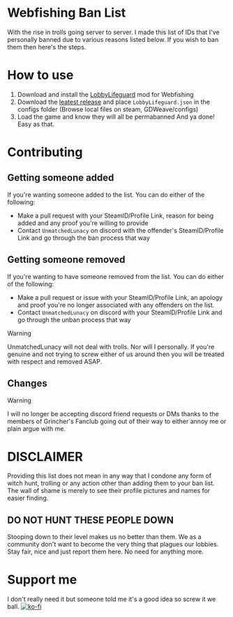 # Webfishing Ban List
With the rise in trolls going server to server. I made this list of IDs that I've personally banned due to various reasons listed below. If you wish to ban them then here's the steps.
# How to use
1. Download and install the [LobbyLifeguard](https://github.com/Vildravn/LobbyLifeguard/) mod for Webfishing
2. Download the [leatest release](https://github.com/puppygirlzone/webfishing-bans/releases/latest) and place `LobbyLifeguard.json` in the configs folder (Browse local files on steam, GDWeave/configs)
3. Load the game and know they will all be permabanned
And ya done! Easy as that.
# Contributing
## Getting someone added
If you're wanting someone added to the list. You can do either of the following:
- Make a pull request with your SteamID/Profile Link, reason for being added and any proof you're willing to provide
- Contact `UnmatchedLunacy` on discord with the offender's SteamID/Profile Link and go through the ban process that way
## Getting someone removed
If you're wanting to have someone removed from the list. You can do either of the following:
- Make a pull request or issue with your SteamID/Profile Link, an apology and proof you're no longer associated with any offenders on the list. 
- Contact `UnmatchedLunacy` on discord with your SteamID/Profile Link and go through the unban process that way
> [!WARNING]
> UnmatchedLunacy will not deal with trolls. Nor will I personally. If you're genuine and not trying to screw either of us around then you will be treated with respect and removed ASAP.
<!--## Getting someone added-->
<!--If you have someone you think should be added to this list. You can:-->
<!--- Make a pull request with the changes and any evidence you can provide-->
<!--or-->
<!--- Create an issue with the offender's SteamID and reason you'd like them added.-->
<!--## Getting someone removed-->
<!--If you think someone was added to this list mistakenly or caught in a blanket ban. You can:-->
<!--- Make a pull request with the changes and any evidence you can provide-->
<!--or-->
<!--- Create an issue with the person's SteamID and any evidence they should be removed.-->
## Changes
> [!WARNING]
> I will no longer be accepting discord friend requests or DMs thanks to the members of Grincher's Fanclub going out of their way to either annoy me or plain argue with me.
# DISCLAIMER
Providing this list does not mean in any way that I condone any form of witch hunt, trolling or any action other than adding them to your ban list. The wall of shame is merely to see their profile pictures and names for easier finding.
## DO NOT HUNT THESE PEOPLE DOWN
Stooping down to their level makes us no better than them. We as a community don't want to become the very thing that plagues our lobbies. Stay fair, nice and just report them here. No need for anything more.
# Support me
I don't really need it but someone told me it's a good idea so screw it we ball.
[![ko-fi](https://ko-fi.com/img/githubbutton_sm.svg)](https://ko-fi.com/A0A816Q88B)
